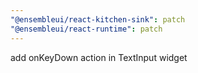 ```yaml
---
"@ensembleui/react-kitchen-sink": patch
"@ensembleui/react-runtime": patch
---
```


add onKeyDown action in TextInput widget
